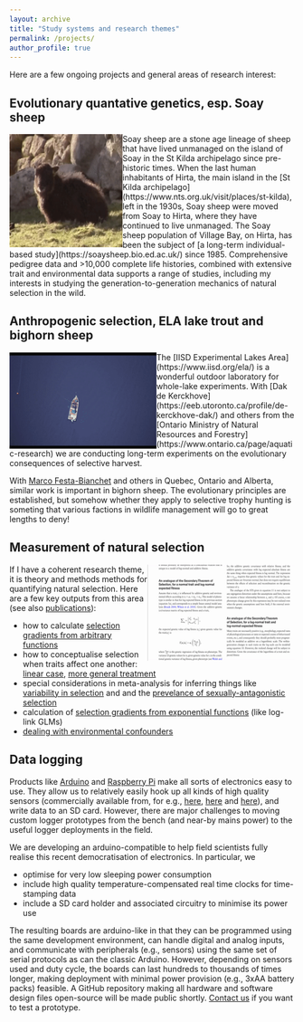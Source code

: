 ```yaml
---
layout: archive
title: "Study systems and research themes"
permalink: /projects/
author_profile: true
---
```



Here are a few ongoing projects and general areas of research interest:

## Evolutionary quantative genetics, esp. Soay sheep

<img align="left" width="200" height="200" src="/files/small_chewing.gif" title="original video by V Litzke">
Soay sheep are a stone age lineage of sheep that have lived unmanaged on the island of Soay in the St Kilda archipelago since pre-historic times.  When the last human inhabitants of Hirta, the main island in the [St Kilda archipelago](https://www.nts.org.uk/visit/places/st-kilda), left in the 1930s, Soay sheep were moved from Soay to Hirta, where they have continued to live unmanaged.  The Soay sheep population of Village Bay, on Hirta, has been the subject of [a long-term individual-based study](https://soaysheep.bio.ed.ac.uk/) since 1985.  Comprehensive pedigree data and >10,000 complete life histories, combined with extensive trait and environmental data supports a range of studies, including my interests in studying the generation-to-generation mechanics of natural selection in the wild.

## Anthropogenic selection, ELA lake trout and bighorn sheep


<img align="left" width="260" height="170" src="/files/ela_clips.gif" title="original video by J Phipps and A Wallace">
The [IISD Experimental Lakes Area](https://www.iisd.org/ela/) is a wonderful outdoor laboratory for whole-lake experiments.  With [Dak de Kerckhove](https://eeb.utoronto.ca/profile/de-kerckhove-dak/) and others from the [Ontario Ministry of Natural Resources and Forestry](https://www.ontario.ca/page/aquatic-research) we are conducting long-term experiments on the evolutionary consequences of selective harvest.

With [Marco Festa-Bianchet](https://qcbs.ca/member?profile=32) and others in Quebec, Ontario and Alberta, similar work is important in bighorn sheep.  The evolutionary principles are established, but somehow whether they apply to selective trophy hunting is someting that various factions in wildlife management will go to great lengths to deny!

## Measurement of natural selection

<img align="right" width="260" height="170" src="/files/example_theory_papers.gif">

If I have a coherent research theme, it is theory and methods methods for quantifying natural selection.  Here are a few key outputs from this area (see also [publications](/publications/)):
- how to calculate [selection gradients from arbitrary functions](https://onlinelibrary.wiley.com/doi/full/10.1111/evo.12077)
- how to conceptualise selection when traits affect one another: [linear case](https://onlinelibrary.wiley.com/doi/full/10.1111/evo.12385), [more general treatment](https://onlinelibrary.wiley.com/doi/full/10.1111/evo.12728)
- special considerations in meta-analysis for inferring things like [variability in selection](https://academic.oup.com/evolut/article/66/2/435/6851568) and and the [prevelance of sexually-antagonistic selection](https://onlinelibrary.wiley.com/doi/10.1111/jeb.12950)
- calculation of [selection gradients from exponential functions](https://onlinelibrary.wiley.com/doi/full/10.1111/evo.14486) (like log-link GLMs)
- [dealing with environmental confounders](https://www.biorxiv.org/content/10.1101/2022.06.15.496257v1.full.pdf)

## Data logging

Products like [Arduino](https://www.arduino.cc/) and [Raspberry Pi](https://www.raspberrypi.org/) make all sorts of electronics easy to use.  They allow us to relatively easily hook up all kinds of high quality sensors (commercially available from, for e.g., [here](https://www.adafruit.com/), [here](https://www.dfrobot.com/) and [here](https://www.sparkfun.com/)), and write data to an SD card.  However, there are major challenges to moving custom logger prototypes from the bench (and near-by mains power) to the useful logger deployments in the field.

We are developing an arduino-compatible to help field scientists fully realise this recent democratisation of electronics.  In particular, we
- optimise for very low sleeping power consumption
- include high quality temperature-compensated real time clocks for time-stamping data
- include a SD card holder and associated circuitry to minimise its power use

The resulting boards are arduino-like in that they can be programmed using the same development environment, can handle digital and analog inputs, and communicate with peripherals (e.g., sensors) using the same set of serial protocols as can the classic Arduino.  However, depending on sensors used and duty cycle, the boards can last hundreds to thousands of times longer, making deployment with minimal power provision (e.g., 3xAA battery packs) feasible.  A GitHub repository making all hardware and software design files open-source will be made public shortly.  [Contact us](/contact/) if you want to test a prototype.
